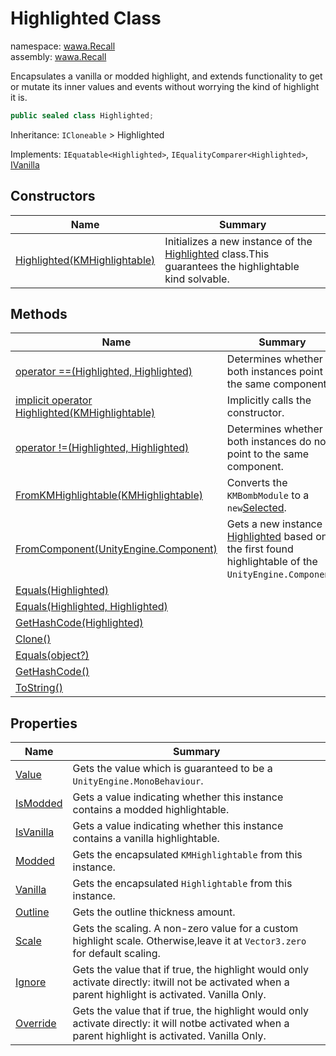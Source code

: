 # Highlighted Class

namespace: [wawa\.Recall](../wawa.Recall.md)<br />
assembly: [wawa\.Recall](../../wawa.Recall.md)

Encapsulates a vanilla or modded highlight, and extends functionality to get or
mutate its inner values and events without worrying the kind of highlight it is\.

```csharp
public sealed class Highlighted;
```

Inheritance: `ICloneable` > Highlighted

Implements: `IEquatable<Highlighted>`, `IEqualityComparer<Highlighted>`, [IVanilla](../../wawa.Recall/wawa.Recall/IVanilla.md)

## Constructors

| Name | Summary |
|------|---------|
| [Highlighted\(KMHighlightable\)](./Highlighted/$ctor.md) | Initializes a new instance of the [Highlighted](../../wawa.Recall/wawa.Recall/Highlighted.md) class\.This guarantees the highlightable kind solvable\. |

## Methods

| Name | Summary |
|------|---------|
| [operator ==\(Highlighted, Highlighted\)](./Highlighted/op_Equality.md) | Determines whether both instances point to the same component\. |
| [implicit operator Highlighted\(KMHighlightable\)](./Highlighted/op_Implicit.md) | Implicitly calls the constructor\. |
| [operator \!=\(Highlighted, Highlighted\)](./Highlighted/op_Inequality.md) | Determines whether both instances do not point to the same component\. |
| [FromKMHighlightable\(KMHighlightable\)](./Highlighted/FromKMHighlightable.md) | Converts the `KMBombModule` to a `new`[Selected](../../wawa.Recall/wawa.Recall/Selected.md)\. |
| [FromComponent\(UnityEngine\.Component\)](./Highlighted/FromComponent.md) | Gets a new instance of [Highlighted](../../wawa.Recall/wawa.Recall/Highlighted.md) based on the first found highlightable of the `UnityEngine.Component`\. |
| [Equals\(Highlighted\)](./Highlighted/Equals.md) |  |
| [Equals\(Highlighted, Highlighted\)](./Highlighted/Equals.md) |  |
| [GetHashCode\(Highlighted\)](./Highlighted/GetHashCode.md) |  |
| [Clone\(\)](./Highlighted/Clone.md) |  |
| [Equals\(object?\)](./Highlighted/Equals.md) |  |
| [GetHashCode\(\)](./Highlighted/GetHashCode.md) |  |
| [ToString\(\)](./Highlighted/ToString.md) |  |

## Properties

| Name | Summary |
|------|---------|
| [Value](./Highlighted/Value.md) | Gets the value which is guaranteed to be a `UnityEngine.MonoBehaviour`\. |
| [IsModded](./Highlighted/IsModded.md) | Gets a value indicating whether this instance contains a modded highlightable\. |
| [IsVanilla](./Highlighted/IsVanilla.md) | Gets a value indicating whether this instance contains a vanilla highlightable\. |
| [Modded](./Highlighted/Modded.md) | Gets the encapsulated `KMHighlightable` from this instance\. |
| [Vanilla](./Highlighted/Vanilla.md) | Gets the encapsulated `Highlightable` from this instance\. |
| [Outline](./Highlighted/Outline.md) | Gets the outline thickness amount\. |
| [Scale](./Highlighted/Scale.md) | Gets the scaling\. A non\-zero value for a custom highlight scale\. Otherwise,leave it at `Vector3.zero` for default scaling\. |
| [Ignore](./Highlighted/Ignore.md) | Gets the value that if true, the highlight would only activate directly: itwill not be activated when a parent highlight is activated\. Vanilla Only\. |
| [Override](./Highlighted/Override.md) | Gets the value that if true, the highlight would only activate directly: it will notbe activated when a parent highlight is activated\. Vanilla Only\. |

